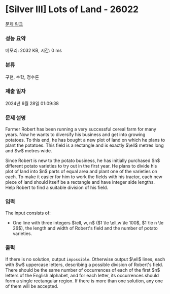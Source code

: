 # [Silver III] Lots of Land - 26022 

[문제 링크](https://www.acmicpc.net/problem/26022) 

### 성능 요약

메모리: 2032 KB, 시간: 0 ms

### 분류

구현, 수학, 정수론

### 제출 일자

2024년 6월 28일 01:09:38

### 문제 설명

<p>Farmer Robert has been running a very successful cereal farm for many years. Now he wants to diversify his business and get into growing potatoes. To this end, he has bought a new plot of land on which he plans to plant the potatoes. This field is a rectangle and is exactly $\ell$ metres long and $w$ metres wide.</p>

<p>Since Robert is new to the potato business, he has initially purchased $n$ different potato varieties to try out in the first year. He plans to divide his plot of land into $n$ parts of equal area and plant one of the varieties on each. To make it easier for him to work the fields with his tractor, each new piece of land should itself be a rectangle and have integer side lengths. Help Robert to find a suitable division of his field.</p>

### 입력 

 <p>The input consists of:</p>

<ul>
	<li>One line with three integers $\ell, w, n$ ($1 \le \ell,w \le 100$, $1 \le n \le 26$), the length and width of Robert's field and the number of potato varieties.</li>
</ul>

### 출력 

 <p>If there is no solution, output <code>impossible</code>. Otherwise output $\ell$ lines, each with $w$ uppercase letters, describing a possible division of Robert's field. There should be the same number of occurrences of each of the first $n$ letters of the English alphabet, and for each letter, its occurrences should form a single rectangular region. If there is more than one solution, any one of them will be accepted.</p>

